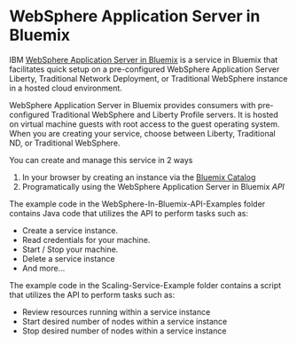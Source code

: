 # WebSphere Application Server in Bluemix

IBM [WebSphere Application Server in Bluemix](https://console-regional.ng.bluemix.net/docs/services/ApplicationServeronCloud/index.html) is a service in Bluemix that facilitates quick setup on a pre-configured WebSphere Application Server Liberty, Traditional Network Deployment, or Traditional WebSphere instance in a hosted cloud environment.

WebSphere Application Server in Bluemix provides consumers with pre-configured Traditional WebSphere and Liberty Profile servers. It is hosted on virtual machine guests with root access to the guest operating system. When you are creating your service, choose between Liberty, Traditional ND, or Traditional WebSphere.

You can create and manage this service in 2 ways

  1. In your browser by creating an instance via the [Bluemix Catalog](https://console.bluemix.net/catalog/services/websphere-application-server/)
  1. Programatically using the WebSphere Application Server in Bluemix *API*

The example code in the WebSphere-In-Bluemix-API-Examples folder contains Java code that utilizes the API to perform tasks such as:

  * Create a service instance.
  * Read credentials for your machine.
  * Start / Stop your machine.
  * Delete a service instance
  * And more...
  
The example code in the Scaling-Service-Example folder contains a script that utilizes the API to perform tasks such as:
  
  * Review resources running within a service instance
  * Start desired number of nodes within a service instance
  * Stop desired number of nodes within a service instance
 
